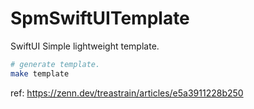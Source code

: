 # SpmSwiftUITemplate

SwiftUI Simple lightweight template.


```sh
# generate template.
make template
```

ref: https://zenn.dev/treastrain/articles/e5a3911228b250
